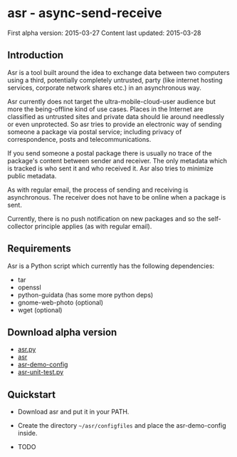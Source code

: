 asr - async-send-receive
========================

First alpha version: 2015-03-27
Content last updated: 2015-03-28


Introduction
------------
Asr is a tool built around the idea to exchange data between
two computers using a third, potentially completely untrusted, party
(like internet hosting services, corporate network shares etc.)
in an asynchronous way.

Asr currently does not target the ultra-mobile-cloud-user audience
but more the being-offline kind of use cases. Places in the Internet
are classified as untrusted sites and private data should lie
around needlessly or even unprotected.
So asr tries to provide an electronic way of sending someone a
package via postal service; including privacy of correspondence,
posts and telecommunications.

If you send someone a postal package there is usually no trace of the
package's content between sender and receiver. The only metadata
which is tracked is who sent it and who received it. Asr also
tries to minimize public metadata.

As with regular email, the process of sending and receiving is
asynchronous. The receiver does not have to be online when a package
is sent.

Currently, there is no push notification on new packages
and so the self-collector principle applies (as with regular email).


Requirements
------------
Asr is a Python script which currently has the following dependencies:

- tar
- openssl
- python-guidata (has some more python deps)
- gnome-web-photo (optional)
- wget (optional)


Download alpha version
----------------------
* [asr.py](asr.py)
* [asr](asr)
* [asr-demo-config](asr-demo-config)
* [asr-unit-test.py](asr-unit-test.py)


Quickstart
----------
* Download asr and put it in your PATH.

* Create the directory `~/asr/configfiles` and place the asr-demo-config inside.

* TODO


